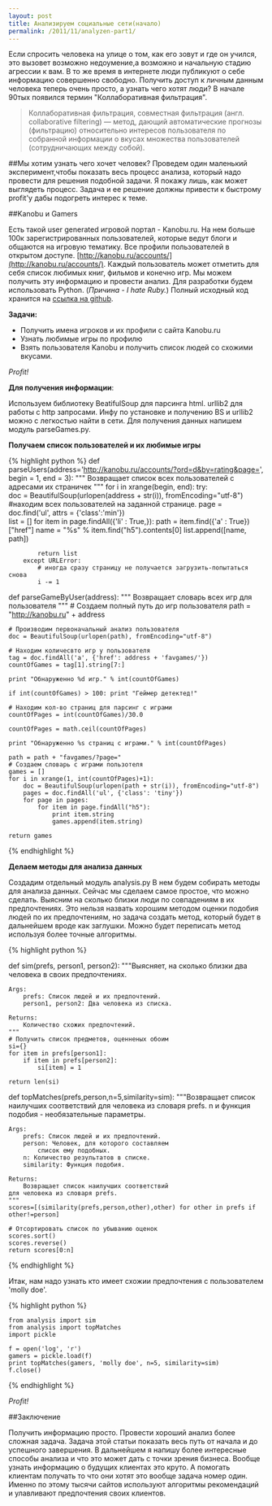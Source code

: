 ```yaml
---
layout: post
title: Анализируем социальные сети(начало)
permalink: /2011/11/analyzen-part1/
---
```


Если спросить человека на улице о том, как его зовут и где он учился, это вызовет возможно недоумение,а возможно и начальную стадию агрессии к вам. В то же время в интернете люди публикуют о себе информацию совершенно свободно. Получить доступ к личным данным человека теперь очень просто, а узнать чего хотят люди? В начале 90тых появился термин "Коллаборативная фильтрация".
<blockquote>Коллаборативная фильтрация, cовместная фильтрация (англ. collaborative filtering) — метод, дающий автоматические прогнозы (фильтрацию) относительно интересов пользователя по собранной информации о вкусах множества пользователей (сотрудничающих между собой).</blockquote>

##Мы хотим узнать чего хочет человек? 
Проведем один маленький эксперимент,чтобы показать весь процесс анализа, который надо провести для решения подобной задачи. Я покажу лишь, как может выглядеть процесс. Задача и ее решение должны привести к быстрому profit'у дабы подогреть интерес к теме.

##Kanobu и Gamers

Есть такой user generated игровой портал - Kanobu.ru.
На нем больше 100к зарегистрированных пользователей, которые ведут блоги и общаются на игровую тематику. Все профили пользователей в открытом доступе. [http://kanobu.ru/accounts/](http://kanobu.ru/accounts/). Каждый пользователь может отметить для себя список любимых книг, фильмов и конечно игр. 
Мы можем получить эту информацию и провести анализ. 
Для разработки будем использовать Python. (*Причина - I hate Ruby.*) 
Полный исходный код хранится на [ссылка на github](https://github.com/Partysun/analyzesn).

**Задачи:**

  - Получить имена игроков и их профили с сайта Kanobu.ru
  - Узнать любимые игры по профилю
  - Взять пользователя Kanobu и получить список людей со схожими вкусами.

*Profit!*

**Для получения информации**:

Используем библиотеку BeatifulSoup для парсинга html. urllib2 для работы с http запросами.
Инфу по установке и получению BS и urllib2 можно с легкостью найти в сети.
Для получения данных напишем модуль parseGames.py.

**Получаем список пользователей и их любимые игры**

{% highlight python %}
def parseUsers(address='http://kanobu.ru/accounts/?ord=d&by=rating&page=',
 begin = 1, end = 3):
    """
        Возвращает список всех пользователей с адресами их страничек
    """
    for i in xrange(begin, end):
        try:            
            doc = BeautifulSoup(urlopen(address + str(i)), fromEncoding="utf-8")
            #находим всех пользователей на заданной странице.
            page = doc.find('ul', attrs = {'class':'min'})                   
            list = []
            for item in page.findAll({'li' : True,}):
                path = item.find({'a' : True})["href"]
                name = "%s" % item.find("h5").contents[0]
                list.append([name, path])

            return list              
        except URLError:
            # иногда сразу страницу не получается загрузить-попытаться снова
            i -= 1  

def parseGameByUser(address):
    """
        Возвращает словарь всех игр для пользователя
    """
    # Создаем полный путь до игр пользователя
    path = "http://kanobu.ru" + address     
     
    # Производим первоначальный анализ пользователя
    doc = BeautifulSoup(urlopen(path), fromEncoding="utf-8")
        
    # Находим количесвто игр у пользователя           
    tag = doc.findAll('a', {'href': address + 'favgames/'})            
    countOfGames = tag[1].string[7:]

    print "Обнаруженно %d игр." % int(countOfGames)

    if int(countOfGames) > 100: print "Геймер детектед!"
 
    # Находим кол-во страниц для парсинг с играми        
    countOfPages = int(countOfGames)/30.0

    countOfPages = math.ceil(countOfPages)        
    
    print "Обнаруженно %s страниц с играми." % int(countOfPages)

    path = path + "favgames/?page="
    # Создаем словарь с играми пользотеля
    games = []
    for i in xrange(1, int(countOfPages)+1):
        doc = BeautifulSoup(urlopen(path + str(i)), fromEncoding="utf-8")
        pages = doc.findAll('ul', {'class': 'tiny'})            
        for page in pages:
            for item in page.findAll("h5"):
                print item.string
                games.append(item.string)
           
    return games
{% endhighlight %}

**Делаем методы для анализа данных**

Создадим отдельный модуль analysis.py
В нем будем собирать методы для анализа данных. Сейчас мы сделаем самое простое, что можно сделать. Выясним на сколько близки люди по совпадениям в их предпочтениях. Это нельзя назвать хорошим методом оценки подобия людей по их предпочтениям, но задача создать метод, который будет в дальнейшем вроде как заглушки. Можно будет переписать метод используя более точные алгоритмы. 

{% highlight python %}

def sim(prefs, person1, person2):
    """Выясняет, на сколько близки два человека
в своих предпочтениях.

    Args: 
        prefs: Список людей и их предпочтений.
        person1, person2: Два человека из списка.

    Returns:
        Количество схожих предпочтений.
    """
    # Получить список предметов, оценненых обоим
    si={}
    for item in prefs[person1]:
        if item in prefs[person2]:
            si[item] = 1
    
    return len(si)

def topMatches(prefs,person,n=5,similarity=sim):
    """Возвращает список наилучших соответствий 
    для человека из словаря prefs. n
    и функция подобия - необязательные параметры.

    Args: 
        prefs: Список людей и их предпочтений.
        person: Человек, для которого составляем
            список ему подобных.
        n: Количество результатов в списке.
        similarity: Функция подобия.

    Returns:
        Возвращает список наилучших соответствий 
    для человека из словаря prefs.
    """
    scores=[(similarity(prefs,person,other),other) for other in prefs if other!=person]
        
    # Отсортировать список по убыванию оценок
    scores.sort()
    scores.reverse()
    return scores[0:n]
{% endhighlight %}

Итак, нам надо узнать кто имеет схожии предпочтения с пользователем 'molly doe'. 

{% highlight python %}

    from analysis import sim
    from analysis import topMatches
    import pickle

    f = open('log', 'r')
    gamers = pickle.load(f)
    print topMatches(gamers, 'molly doe', n=5, similarity=sim)
    f.close()
{% endhighlight %}

*Profit!*

##Заключение

Получить информацию просто. Провести хороший анализ более сложная задача. Задача этой статьи показать весь путь от начала и до успешного завершения. В дальнейшем я напишу более интересные способы анализа и что это может дать с точки зрения бизнеса. Вообще узнать информацию о будущих клиентах это круто. А помогать клиентам получать то что они хотят это вообще задача номер один. Именно по этому тысячи сайтов используют алгоритмы рекомендаций и улавливают предпочтения своих клиентов. 




